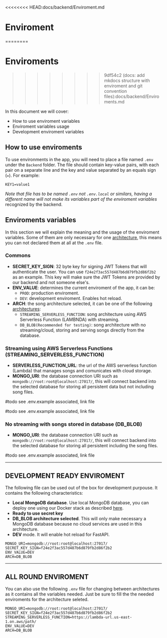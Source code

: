 <<<<<<<< HEAD:docs/backend/Enviroment.md
# Enviroment
========
# Enviroments
>>>>>>>> 9df54c2 (docs: add mkdocs structure with enviroment and git convention files):docs/backend/Enviroments.md

In this document we will cover:

* How to use enviroment variables
* Enviroment variables usage
* Development enviroment variables

## How to use enviroments

To use environments in the app, you will need to place a file named `.env` under the `Backend` folder. The file should contain key-value pairs, with each pair on a separate line and the key and value separated by an equals sign (`=`). For example:

```
KEY1=value1
```

*Note that file has to be named `.env` not `.env.local` or similars, having a different name will not make its variables part of the enviroment variables* recognized by the backend.

## Enviroments variables

In this section we will explain the meaning and the usage of the enviroment variables. Some of them are only necessary for one [architecture](Architecture.md), this means you can not declared them at all at the `.env` file.

### Commons

 * **SECRET_KEY_SIGN**: 32 byte key for signing JWT Tokens that will authenticate the user. You can use `f24e2f3ac557d487b6d879fb2d86f2b2` as an example. This key will make sure the JWT Tokens are provided by our backend and not someone else's.
 * **ENV_VALUE**: determines the current enviroment of the app, it can be:
	* `PROD`: production enviroment.
	* `DEV`: development enviroment. Enables hot reload.
* **ARCH**: the song architecture selected, it can be one of the following [architectures](Architecture.md):
	* `STREAMING_SERVERLESS_FUNCTION`: song architecture using AWS Serverless Function (LAMBNDA) with streaming.
	* `DB_BLOB(Recommended for testing)`: song architecture with no streaming/cloud, storing and serving songs directly from the database.

### Streaming using AWS Serverless Functions (STREAMING_SERVERLESS_FUNCTION)

* **SERVERLESS_FUNCTION_URL**: the url of the AWS serverless function (Lambda) that manages songs and comunicates with cloud storage.
* **MONGO_URI**: the database connection URI such as ```mongodb://root:root@localhost:27017/```, this will connect backend into the selected database for storing all persistent data but not including song files.


#todo see .env.example associated, link file



#todo see .env.example associated, link file

### No streaming with songs stored in database (DB_BLOB)


* **MONGO_URI**: the database connection URI such as ```mongodb://root:root@localhost:27017/```, this will connect backend into the selected database for storing all persistent including the song files.



#todo see .env.example associated, link file

----

## DEVELOPMENT READY ENVIROMENT

The following file can be used out of the box for development purpouse. It contains the following characteristics:

* **Local MongoDB database**. Use local MongoDB database, you can deploy one using our Docker stack as described [here](Docker.md).
* **Ready to use secret key**
* **DB_BLOB architecture selected**. This will only make necessary a MongoDB database because no cloud services are used in this architecture.
* **DEV** mode. It will enable hot reload for FastAPI.

```
MONGO_URI=mongodb://root:root@localhost:27017/
SECRET_KEY_SIGN=f24e2f3ac557d487b6d879fb2d86f2b2
ENV_VALUE=DEV
ARCH=DB_BLOB
```


---

## ALL ROUND ENVIROMENT

You can also use the following `.env` file for changing between architectures as it contains all the variables needed. Just be sure to fill the the needed enviroments for the architecture seleted.


```
MONGO_URI=mongodb://root:root@localhost:27017/
SECRET_KEY_SIGN=f24e2f3ac557d487b6d879fb2d86f2b2
STREAMING_SERVERLESS_FUNCTION=https://lambda-url.us-east-1.on.aws/path/
ENV_VALUE=DEV
ARCH=DB_BLOB
```

